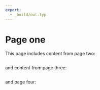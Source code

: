 ```yaml
---
export:
  - _build/out.typ
---
```


# Page one

This page includes content from page two:

```{include} ./dir/two.md
```

and content from page three:

```{include} ./dir/three.md
```

and page four:

```{include} ./four.md
```